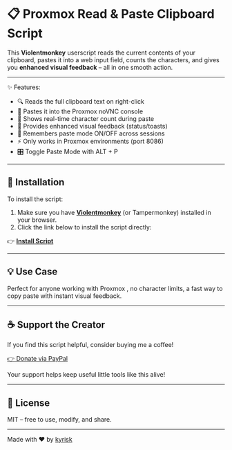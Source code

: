 # 📋 Proxmox Read & Paste Clipboard Script

This **Violentmonkey** userscript reads the current contents of your clipboard, pastes it into a web input field, counts the characters, and gives you **enhanced visual feedback** – all in one smooth action.

---

✨ Features:
- 🔍 Reads the full clipboard text on right-click
- 📝 Pastes it into the Proxmox noVNC console
- 🔢 Shows real-time character count during paste
- 🎨 Provides enhanced visual feedback (status/toasts)
- 🧠 Remembers paste mode ON/OFF across sessions
- ⚡ Only works in Proxmox environments (port 8086)
- 🎛️ Toggle Paste Mode with ALT + P

---

## 🚀 Installation

To install the script:

1. Make sure you have **[Violentmonkey](https://violentmonkey.github.io/)** (or Tampermonkey) installed in your browser.
2. Click the link below to install the script directly:

👉 **[Install Script](https://github.com/wolfyrion/ProxmoxNoVnc/blob/main/proxmoxnovnc.user.js)**


---

## 💡 Use Case

Perfect for anyone working with Proxmox , no character limits, a fast way to copy  paste with instant visual feedback.

---

## ☕ Support the Creator

If you find this script helpful, consider buying me a coffee!

[👉 Donate via PayPal](https://www.paypal.com/donate?business=kyrisk@gmail.com)


Your support helps keep useful little tools like this alive!

---

## 📄 License

MIT – free to use, modify, and share.

---

Made with ❤️ by [kyrisk](mailto:kyrisk@gmail.com)

